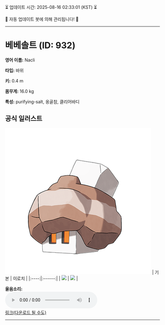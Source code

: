 
⏳ 업데이트 시간: 2025-08-16 02:33:01 (KST) ⏳

🤖 자동 업데이트 봇에 의해 관리됩니다! 🤖

---

# 베베솔트 (ID: 932)
**영어 이름:** Nacli

**타입:** 바위

**키:** 0.4 m

**몸무게:** 16.0 kg

**특성:** purifying-salt, 옹골참, 클리어바디

## 공식 일러스트
![](https://raw.githubusercontent.com/PokeAPI/sprites/master/sprites/pokemon/other/official-artwork/932.png)
| 기본 | 이로치 |
|:----:|:------:|
| <img src="http://play.pokemonshowdown.com/sprites/ani/nacli.gif" width="200"> | <img src="http://play.pokemonshowdown.com/sprites/ani-shiny/nacli.gif" width="200"> |

**울음소리:**<br><audio controls src="https://raw.githubusercontent.com/PokeAPI/cries/main/cries/pokemon/latest/932.ogg"></audio><br> [링크(다운로드 될 수도)](https://raw.githubusercontent.com/PokeAPI/cries/main/cries/pokemon/latest/932.ogg)


---
